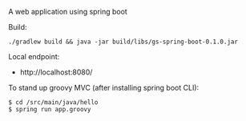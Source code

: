 A web application using spring boot

Build: 
```
./gradlew build && java -jar build/libs/gs-spring-boot-0.1.0.jar
```

Local endpoint: 
- http://localhost:8080/


To stand up groovy MVC (after installing spring boot CLI): 
```
$ cd /src/main/java/hello
$ spring run app.groovy
```